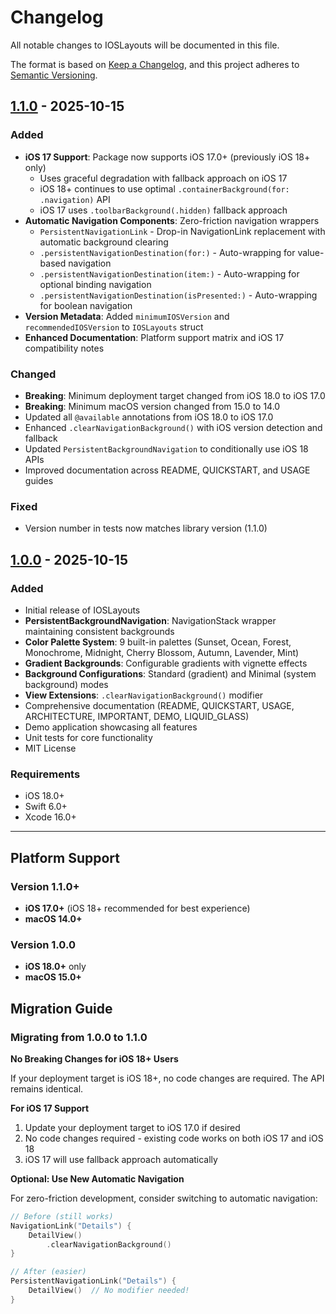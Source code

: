 # Changelog

All notable changes to IOSLayouts will be documented in this file.

The format is based on [Keep a Changelog](https://keepachangelog.com/en/1.0.0/),
and this project adheres to [Semantic Versioning](https://semver.org/spec/v2.0.0.html).

## [1.1.0] - 2025-10-15

### Added
- **iOS 17 Support**: Package now supports iOS 17.0+ (previously iOS 18+ only)
  - Uses graceful degradation with fallback approach on iOS 17
  - iOS 18+ continues to use optimal `.containerBackground(for: .navigation)` API
  - iOS 17 uses `.toolbarBackground(.hidden)` fallback approach
- **Automatic Navigation Components**: Zero-friction navigation wrappers
  - `PersistentNavigationLink` - Drop-in NavigationLink replacement with automatic background clearing
  - `.persistentNavigationDestination(for:)` - Auto-wrapping for value-based navigation
  - `.persistentNavigationDestination(item:)` - Auto-wrapping for optional binding navigation
  - `.persistentNavigationDestination(isPresented:)` - Auto-wrapping for boolean navigation
- **Version Metadata**: Added `minimumIOSVersion` and `recommendedIOSVersion` to `IOSLayouts` struct
- **Enhanced Documentation**: Platform support matrix and iOS 17 compatibility notes

### Changed
- **Breaking**: Minimum deployment target changed from iOS 18.0 to iOS 17.0
- **Breaking**: Minimum macOS version changed from 15.0 to 14.0
- Updated all `@available` annotations from iOS 18.0 to iOS 17.0
- Enhanced `.clearNavigationBackground()` with iOS version detection and fallback
- Updated `PersistentBackgroundNavigation` to conditionally use iOS 18 APIs
- Improved documentation across README, QUICKSTART, and USAGE guides

### Fixed
- Version number in tests now matches library version (1.1.0)

## [1.0.0] - 2025-10-15

### Added
- Initial release of IOSLayouts
- **PersistentBackgroundNavigation**: NavigationStack wrapper maintaining consistent backgrounds
- **Color Palette System**: 9 built-in palettes (Sunset, Ocean, Forest, Monochrome, Midnight, Cherry Blossom, Autumn, Lavender, Mint)
- **Gradient Backgrounds**: Configurable gradients with vignette effects
- **Background Configurations**: Standard (gradient) and Minimal (system background) modes
- **View Extensions**: `.clearNavigationBackground()` modifier
- Comprehensive documentation (README, QUICKSTART, USAGE, ARCHITECTURE, IMPORTANT, DEMO, LIQUID_GLASS)
- Demo application showcasing all features
- Unit tests for core functionality
- MIT License

### Requirements
- iOS 18.0+
- Swift 6.0+
- Xcode 16.0+

---

## Platform Support

### Version 1.1.0+
- **iOS 17.0+** (iOS 18+ recommended for best experience)
- **macOS 14.0+**

### Version 1.0.0
- **iOS 18.0+** only
- **macOS 15.0+**

## Migration Guide

### Migrating from 1.0.0 to 1.1.0

**No Breaking Changes for iOS 18+ Users**

If your deployment target is iOS 18+, no code changes are required. The API remains identical.

**For iOS 17 Support**

1. Update your deployment target to iOS 17.0 if desired
2. No code changes required - existing code works on both iOS 17 and iOS 18
3. iOS 17 will use fallback approach automatically

**Optional: Use New Automatic Navigation**

For zero-friction development, consider switching to automatic navigation:

```swift
// Before (still works)
NavigationLink("Details") {
    DetailView()
        .clearNavigationBackground()
}

// After (easier)
PersistentNavigationLink("Details") {
    DetailView()  // No modifier needed!
}
```

[1.1.0]: https://github.com/seabearDEV/ios-layouts/compare/v1.0.0...v1.1.0
[1.0.0]: https://github.com/seabearDEV/ios-layouts/releases/tag/v1.0.0
